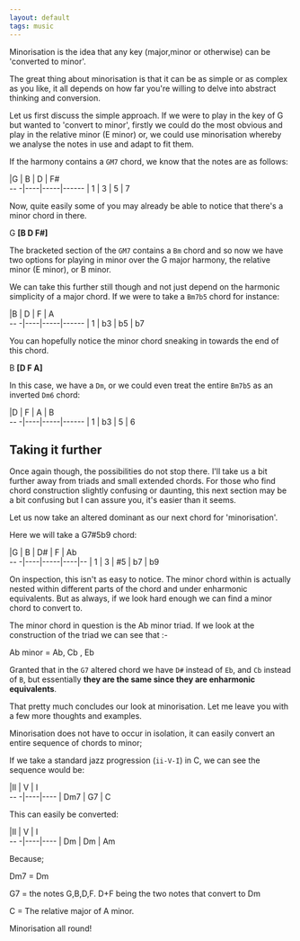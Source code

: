 ```yaml
---
layout: default
tags: music
---
```


Minorisation is the idea that any key (major,minor or otherwise) can be 'converted to minor'.

The great thing about minorisation is that it can be as simple or as complex as you like, it all depends on how far you're willing to delve into abstract thinking and conversion.

Let us first discuss the simple approach.
If we were to play in the key of G but wanted to 'convert to minor', firstly we could do the most obvious and play in the relative minor (E minor) or, we could use minorisation whereby we analyse the notes in use and adapt to fit them.

If the harmony contains a `GM7` chord, we know that the notes are as follows:

|G  | B  | D    | F#     
-- -|----|-----|------
|  1 | 3  | 5   | 7

Now, quite easily some of you may already be able to notice that there's a minor chord in there.

G **[B D F#]**

The bracketed section of the `GM7` contains a `Bm` chord and so now we have two options for playing in minor over the G major harmony, the relative minor (E minor), or B minor.

We can take this further still though and not just depend on the harmonic simplicity of a major chord. If we were to take a `Bm7b5` chord for instance:

|B  | D  | F    | A     
-- -|----|-----|------
|  1 | b3  | b5   | b7

You can hopefully notice the minor chord sneaking in towards the end of this chord.

B **[D F A]**

In this case, we have a `Dm`, or we could even treat the entire `Bm7b5` as an inverted `Dm6` chord:

|D  | F  | A    | B     
-- -|----|-----|------
|  1 | b3  | 5   | 6

## Taking it further

Once again though, the possibilities do not stop there. I'll take us a bit further away from triads and small extended chords. For those who find chord construction slightly confusing or daunting, this next section may be a bit confusing but I can assure you, it's easier than it seems.

Let us now take an altered dominant as our next chord for 'minorisation'.

Here we will take a G7#5b9 chord:

|G  | B  | D#    | F | Ab     
-- -|----|-----|----|--
|  1 | 3  | #5   | b7   | b9

On inspection, this isn't as easy to notice. The minor chord within is actually nested within different parts of the chord and under enharmonic equivalents. But as always, if we look hard enough we can find a minor chord to convert to.

The minor chord in question is the Ab minor triad. 
If we look at the construction of the triad we can see that :-

Ab minor = Ab, Cb , Eb

Granted that in the `G7` altered chord we have `D#` instead of `Eb`, and `Cb` instead of `B`, but essentially **they are the same since they are enharmonic equivalents**.

That pretty much concludes our look at minorisation. Let me leave you with a few more thoughts and examples.

Minorisation does not have to occur in isolation, it can easily convert an entire sequence of chords to minor;

If we take a standard jazz progression (`ii-V-I`) in C, we can see the sequence would be:

|II  | V  | I      
-- -|----|----
|  Dm7 | G7  | C  


This can easily be converted:

|II  | V  | I      
-- -|----|----
|  Dm | Dm  | Am  

Because;

Dm7 = Dm

G7 = the notes G,B,D,F. D+F being the two notes that convert to Dm

C = The relative major of A minor.

Minorisation all round!
